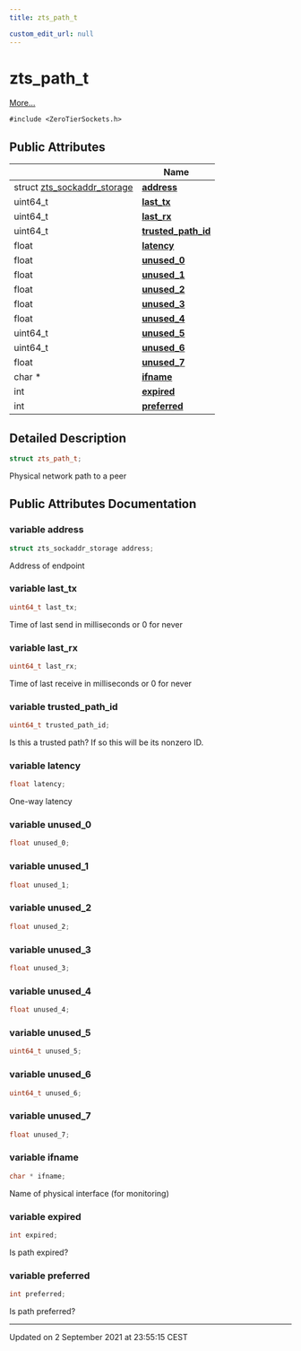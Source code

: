```yaml
---
title: zts_path_t

custom_edit_url: null
---
```


# zts_path_t



 [More...](#detailed-description)


`#include <ZeroTierSockets.h>`

## Public Attributes

|                | Name           |
| -------------- | -------------- |
| struct <a href="/autogen/libzt/classes/structzts__sockaddr__storage.md">zts_sockaddr_storage</a> | **[address](/autogen/libzt/classes/structzts__path__t.md#variable-address)**  |
| uint64_t | **[last_tx](/autogen/libzt/classes/structzts__path__t.md#variable-last_tx)**  |
| uint64_t | **[last_rx](/autogen/libzt/classes/structzts__path__t.md#variable-last_rx)**  |
| uint64_t | **[trusted_path_id](/autogen/libzt/classes/structzts__path__t.md#variable-trusted_path_id)**  |
| float | **[latency](/autogen/libzt/classes/structzts__path__t.md#variable-latency)**  |
| float | **[unused_0](/autogen/libzt/classes/structzts__path__t.md#variable-unused_0)**  |
| float | **[unused_1](/autogen/libzt/classes/structzts__path__t.md#variable-unused_1)**  |
| float | **[unused_2](/autogen/libzt/classes/structzts__path__t.md#variable-unused_2)**  |
| float | **[unused_3](/autogen/libzt/classes/structzts__path__t.md#variable-unused_3)**  |
| float | **[unused_4](/autogen/libzt/classes/structzts__path__t.md#variable-unused_4)**  |
| uint64_t | **[unused_5](/autogen/libzt/classes/structzts__path__t.md#variable-unused_5)**  |
| uint64_t | **[unused_6](/autogen/libzt/classes/structzts__path__t.md#variable-unused_6)**  |
| float | **[unused_7](/autogen/libzt/classes/structzts__path__t.md#variable-unused_7)**  |
| char * | **[ifname](/autogen/libzt/classes/structzts__path__t.md#variable-ifname)**  |
| int | **[expired](/autogen/libzt/classes/structzts__path__t.md#variable-expired)**  |
| int | **[preferred](/autogen/libzt/classes/structzts__path__t.md#variable-preferred)**  |

## Detailed Description

```cpp
struct zts_path_t;
```


Physical network path to a peer 

## Public Attributes Documentation

### variable address

```cpp
struct zts_sockaddr_storage address;
```


Address of endpoint 


### variable last_tx

```cpp
uint64_t last_tx;
```


Time of last send in milliseconds or 0 for never 


### variable last_rx

```cpp
uint64_t last_rx;
```


Time of last receive in milliseconds or 0 for never 


### variable trusted_path_id

```cpp
uint64_t trusted_path_id;
```


Is this a trusted path? If so this will be its nonzero ID. 


### variable latency

```cpp
float latency;
```


One-way latency 


### variable unused_0

```cpp
float unused_0;
```


### variable unused_1

```cpp
float unused_1;
```


### variable unused_2

```cpp
float unused_2;
```


### variable unused_3

```cpp
float unused_3;
```


### variable unused_4

```cpp
float unused_4;
```


### variable unused_5

```cpp
uint64_t unused_5;
```


### variable unused_6

```cpp
uint64_t unused_6;
```


### variable unused_7

```cpp
float unused_7;
```


### variable ifname

```cpp
char * ifname;
```


Name of physical interface (for monitoring) 


### variable expired

```cpp
int expired;
```


Is path expired? 


### variable preferred

```cpp
int preferred;
```


Is path preferred? 


-------------------------------

Updated on  2 September 2021 at 23:55:15 CEST